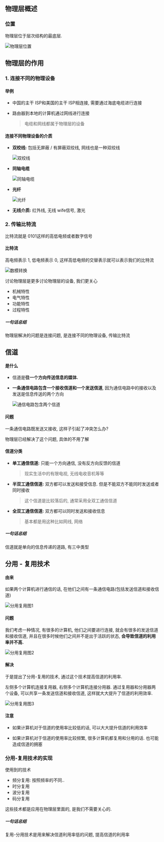 ## 物理层概述

### 位置

物理层位于层次结构的最底层. 

![物理层位置](./图片/第2章/物理层位置.png)



## 物理层的作用

### 1. 连接不同的物理设备

#### 举例

* 中国的主干 ISP和美国的主干 ISP相连接, 需要通过海底电缆进行连接

* 路由器到本地的计算机通过网线进行连接

  > 电缆和网线都属于物理层的设备

#### 连接不同物理设备的介质

* **双绞线:** 包括无屏蔽 / 有屏蔽双绞线, 网线也是一种双绞线

  ![双绞线](./图片/第2章/双绞线.png)

* **同轴电缆**

  ![同轴电缆](./图片/第2章/同轴电缆.png)

* **光纤** 

  ![光纤](./图片/第2章/光纤.png)

* **无线介质:** 红外线, 无线 wife信号, 激光

### 2. 传输比特流

比特流就是 0101这样的高低电频或者数字信号

#### 比特流

高电频表示 1, 低电频表示 0, 这样高低电频的交替表示就可以表示我们的比特流

![数模转换](./图片/第2章/数模转换.png)

讨论物理层是更多讨论物理层的设备, 我们更关心

* 机械特性
* 电气特性
* 功能特性
* 过程特性

##### 一句话总结

物理层解决的问题是连接问题, 是连接不同的物理设备, 传输比特流

## 信道

#### 是什么

* 信道是**往一个方向传送信息的媒体.** 

* **一条通信电路包含一个接收信道和一个发送信道**, 因为通信电路中的接收以及发送是信息传送的两个方向

  ![通信电路包含两个信道](./图片/第2章/通信电路包含两个信道.png)

  

#### 问题

一条通信电路既发送又接收, 这样子引起了冲突怎么办? 

物理层已经解决了这个问题, 具体的不用了解

#### 信道分类

* **单工通信信道:** 只能一个方向通信, 没有反方向反馈的信道

  > 现实生活中的有限电视, 无线电收音机等等

* **半双工通信信道:** 双方都可以发送和接受信息. 但是不能双方不能同时发送或者同时接收

  > 这个信道是比较落后的, 通常采用全双工通信信道

* **全双工通信信道:** 双方都可以同时发送和接收信息

  > 基本都是用这种比如网线, 网络

##### 一句话总结

信道就是单向的信息传递的道路, 有三中类型

## 分用 - 复用技术

#### 由来

如果两个计算机进行通信的话, 在他们之间有一条通信电路(包括发送信道和接收信道)

![分用复用图1](./图片/第2章/分用复用图1.png)

#### 问题

我们考虑一种情况, 有很多的计算机, 他们之间要进行连接, 就会有很多的发送信道和接收信道, 并且在很多时候他们之间并不是出于活跃的状态, **会导致信道的利用率并不高.** 

![分用复用图2](./图片/第2章/分用复用图2.png)

#### 解决

于是提出了分用-复用的技术, 通过这个技术提高信道的利用率. 

左侧多个计算机连接复用器, 右侧多个计算机连接分用器. 通过复用器和分用器两个设备, 可以共享一条发送信道和接收信道, 这样就大大提升了信道的利用效率.  

![分用复用图3](./图片/第2章/分用复用图3.png)

#### 注意

* 如果计算机对于信道的使用率比较低的话, 可以大大提升信道的利用效率

* 如果计算机对于信道的使用率比较频繁, 很多计算机都复用和分用的话. 也可能造成信道的拥塞

### 分用-复用技术的实现

使用到的技术

* 频分复用: 按照频率的不同.. 
* 时分复用
* 波分复用
* 码分复用

这些技术都是应用在物理层里面的, 是我们不需要关心的. 

##### 一句话总结

复用-分用技术是用来解决信道利用率低的问题, 提高信道的利用率